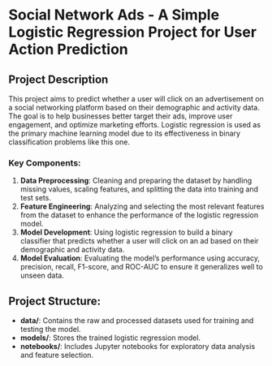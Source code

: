 # Social Network Ads - A Simple Logistic Regression Project for User Action Prediction

## Project Description

This project aims to predict whether a user will click on an advertisement on a social networking platform based on their demographic and activity data. The goal is to help businesses better target their ads, improve user engagement, and optimize marketing efforts. Logistic regression is used as the primary machine learning model due to its effectiveness in binary classification problems like this one.

### Key Components:
1. **Data Preprocessing**: Cleaning and preparing the dataset by handling missing values, scaling features, and splitting the data into training and test sets.
2. **Feature Engineering**: Analyzing and selecting the most relevant features from the dataset to enhance the performance of the logistic regression model.
3. **Model Development**: Using logistic regression to build a binary classifier that predicts whether a user will click on an ad based on their demographic and activity data.
4. **Model Evaluation**: Evaluating the model’s performance using accuracy, precision, recall, F1-score, and ROC-AUC to ensure it generalizes well to unseen data.


## Project Structure:
- **data/**: Contains the raw and processed datasets used for training and testing the model.
- **models/**: Stores the trained logistic regression model.
- **notebooks/**: Includes Jupyter notebooks for exploratory data analysis and feature selection.
